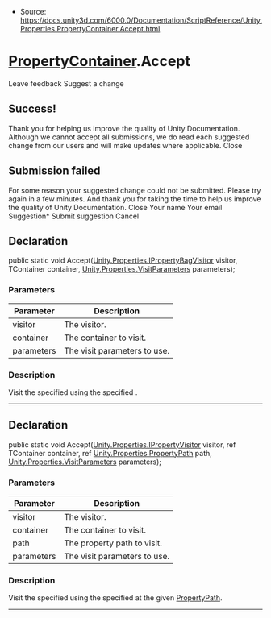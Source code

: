 * Source: https://docs.unity3d.com/6000.0/Documentation/ScriptReference/Unity.Properties.PropertyContainer.Accept.html

#  [PropertyContainer](https://docs.unity3d.com/6000.0/Documentation/ScriptReference/Unity.Properties.PropertyContainer.html).Accept
Leave feedback
Suggest a change
## Success!
Thank you for helping us improve the quality of Unity Documentation. Although we cannot accept all submissions, we do read each suggested change from our users and will make updates where applicable.
Close
## Submission failed
For some reason your suggested change could not be submitted. Please <a>try again</a> in a few minutes. And thank you for taking the time to help us improve the quality of Unity Documentation.
Close
Your name Your email Suggestion* Submit suggestion
Cancel
## Declaration
public static void Accept([Unity.Properties.IPropertyBagVisitor](https://docs.unity3d.com/6000.0/Documentation/ScriptReference/Unity.Properties.IPropertyBagVisitor.html) visitor, TContainer container, [Unity.Properties.VisitParameters](https://docs.unity3d.com/6000.0/Documentation/ScriptReference/Unity.Properties.VisitParameters.html) parameters); 
### Parameters
Parameter | Description  
---|---  
visitor | The visitor.  
container | The container to visit.  
parameters | The visit parameters to use.  
### Description
Visit the specified using the specified . 
* * *
## Declaration
public static void Accept([Unity.Properties.IPropertyVisitor](https://docs.unity3d.com/6000.0/Documentation/ScriptReference/Unity.Properties.IPropertyVisitor.html) visitor, ref TContainer container, ref [Unity.Properties.PropertyPath](https://docs.unity3d.com/6000.0/Documentation/ScriptReference/Unity.Properties.PropertyPath.html) path, [Unity.Properties.VisitParameters](https://docs.unity3d.com/6000.0/Documentation/ScriptReference/Unity.Properties.VisitParameters.html) parameters); 
### Parameters
Parameter | Description  
---|---  
visitor | The visitor.  
container | The container to visit.  
path | The property path to visit.  
parameters | The visit parameters to use.  
### Description
Visit the specified using the specified at the given [PropertyPath](https://docs.unity3d.com/6000.0/Documentation/ScriptReference/Unity.Properties.PropertyPath.html). 
* * *
